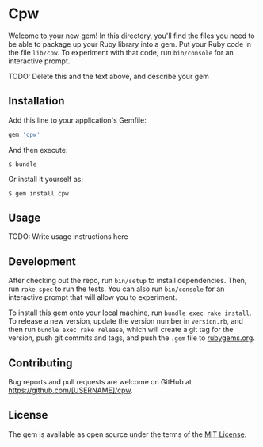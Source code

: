 # Cpw

Welcome to your new gem! In this directory, you'll find the files you need to be able to package up your Ruby library into a gem. Put your Ruby code in the file `lib/cpw`. To experiment with that code, run `bin/console` for an interactive prompt.

TODO: Delete this and the text above, and describe your gem

## Installation

Add this line to your application's Gemfile:

```ruby
gem 'cpw'
```

And then execute:

    $ bundle

Or install it yourself as:

    $ gem install cpw

## Usage

TODO: Write usage instructions here

## Development

After checking out the repo, run `bin/setup` to install dependencies. Then, run `rake spec` to run the tests. You can also run `bin/console` for an interactive prompt that will allow you to experiment.

To install this gem onto your local machine, run `bundle exec rake install`. To release a new version, update the version number in `version.rb`, and then run `bundle exec rake release`, which will create a git tag for the version, push git commits and tags, and push the `.gem` file to [rubygems.org](https://rubygems.org).

## Contributing

Bug reports and pull requests are welcome on GitHub at https://github.com/[USERNAME]/cpw.

## License

The gem is available as open source under the terms of the [MIT License](https://opensource.org/licenses/MIT).
